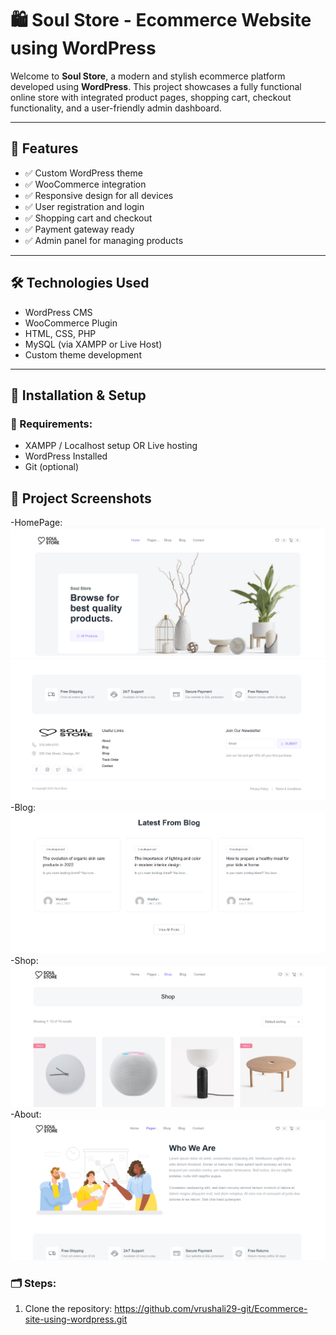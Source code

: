 # 🛍️ Soul Store - Ecommerce Website using WordPress

Welcome to **Soul Store**, a modern and stylish ecommerce platform developed using **WordPress**. This project showcases a fully functional online store with integrated product pages, shopping cart, checkout functionality, and a user-friendly admin dashboard.

---
## 🚀 Features

- ✅ Custom WordPress theme
- ✅ WooCommerce integration
- ✅ Responsive design for all devices
- ✅ User registration and login
- ✅ Shopping cart and checkout
- ✅ Payment gateway ready
- ✅ Admin panel for managing products

---

## 🛠️ Technologies Used

- WordPress CMS
- WooCommerce Plugin
- HTML, CSS, PHP
- MySQL (via XAMPP or Live Host)
- Custom theme development

---

## 🧩 Installation & Setup

### 🔧 Requirements:
- XAMPP / Localhost setup OR Live hosting
- WordPress Installed
- Git (optional)


## 📸 Project Screenshots


-HomePage: ![Homepage](homepage.png)
![Homepage](homefooter.png)
-Blog: ![Blog](Blog.png)
-Shop: ![Shop](shop.png) 
-About: ![About](about.png)






### 🗂️ Steps:

1. Clone the repository:
  https://github.com/vrushali29-git/Ecommerce-site-using-wordpress.git
